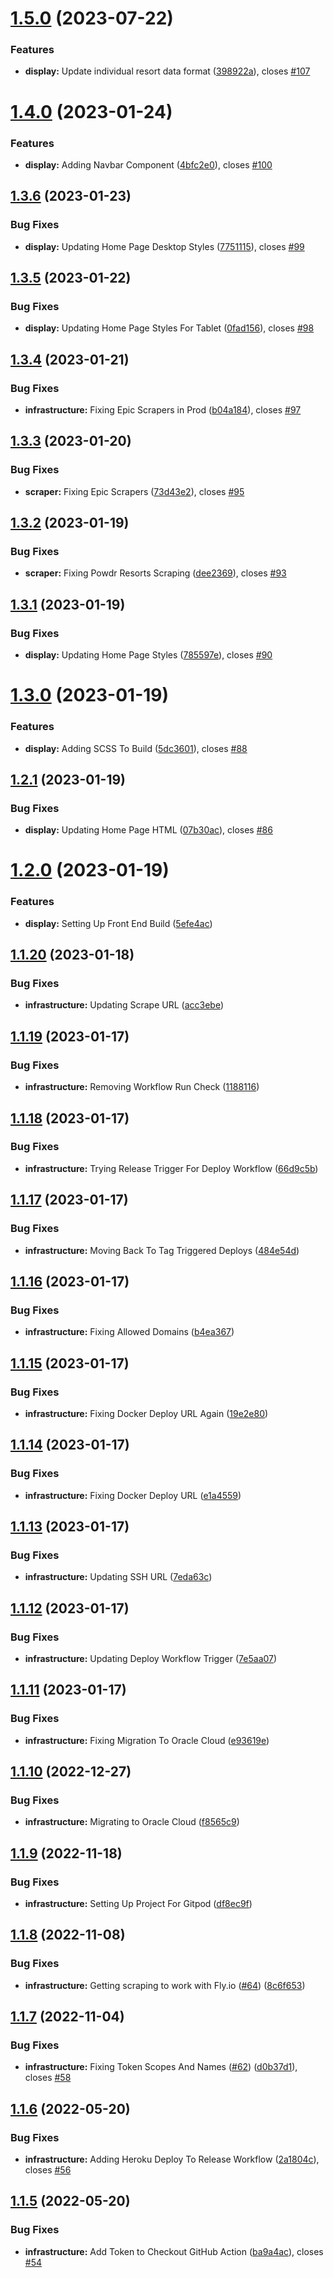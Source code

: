 # [1.5.0](https://github.com/Laughing-Man-Studios/Ski-Resort-Dashboard/compare/v1.4.0...v1.5.0) (2023-07-22)


### Features

* **display:** Update individual resort data format ([398922a](https://github.com/Laughing-Man-Studios/Ski-Resort-Dashboard/commit/398922ab1374f6e492001607ff1d2690db9e32c1)), closes [#107](https://github.com/Laughing-Man-Studios/Ski-Resort-Dashboard/issues/107)

# [1.4.0](https://github.com/Laughing-Man-Studios/Ski-Resort-Dashboard/compare/v1.3.6...v1.4.0) (2023-01-24)


### Features

* **display:** Adding Navbar Component ([4bfc2e0](https://github.com/Laughing-Man-Studios/Ski-Resort-Dashboard/commit/4bfc2e040d6ba4c8706edbddb7cb872182875c2a)), closes [#100](https://github.com/Laughing-Man-Studios/Ski-Resort-Dashboard/issues/100)

## [1.3.6](https://github.com/Laughing-Man-Studios/Ski-Resort-Dashboard/compare/v1.3.5...v1.3.6) (2023-01-23)


### Bug Fixes

* **display:** Updating Home Page Desktop Styles ([7751115](https://github.com/Laughing-Man-Studios/Ski-Resort-Dashboard/commit/775111543bf90fa7628e105f61c001cca8ffda79)), closes [#99](https://github.com/Laughing-Man-Studios/Ski-Resort-Dashboard/issues/99)

## [1.3.5](https://github.com/Laughing-Man-Studios/Ski-Resort-Dashboard/compare/v1.3.4...v1.3.5) (2023-01-22)


### Bug Fixes

* **display:** Updating Home Page Styles For Tablet ([0fad156](https://github.com/Laughing-Man-Studios/Ski-Resort-Dashboard/commit/0fad156c8280ca29ddc4a280a8a0735e1f27d7a0)), closes [#98](https://github.com/Laughing-Man-Studios/Ski-Resort-Dashboard/issues/98)

## [1.3.4](https://github.com/Rogibb111/Ski-Resort-Dashboard/compare/v1.3.3...v1.3.4) (2023-01-21)


### Bug Fixes

* **infrastructure:** Fixing Epic Scrapers in Prod ([b04a184](https://github.com/Rogibb111/Ski-Resort-Dashboard/commit/b04a184a897a6c75bf7d5b45b20c53430976f8b0)), closes [#97](https://github.com/Rogibb111/Ski-Resort-Dashboard/issues/97)

## [1.3.3](https://github.com/Rogibb111/Ski-Resort-Dashboard/compare/v1.3.2...v1.3.3) (2023-01-20)


### Bug Fixes

* **scraper:** Fixing Epic Scrapers ([73d43e2](https://github.com/Rogibb111/Ski-Resort-Dashboard/commit/73d43e24ebbc0b2f38302b577858dcca84ffb80d)), closes [#95](https://github.com/Rogibb111/Ski-Resort-Dashboard/issues/95)

## [1.3.2](https://github.com/Rogibb111/Ski-Resort-Dashboard/compare/v1.3.1...v1.3.2) (2023-01-19)


### Bug Fixes

* **scraper:** Fixing Powdr Resorts Scraping ([dee2369](https://github.com/Rogibb111/Ski-Resort-Dashboard/commit/dee2369ae90f52f06637771830b915127626d1af)), closes [#93](https://github.com/Rogibb111/Ski-Resort-Dashboard/issues/93)

## [1.3.1](https://github.com/Rogibb111/Ski-Resort-Dashboard/compare/v1.3.0...v1.3.1) (2023-01-19)


### Bug Fixes

* **display:** Updating Home Page Styles ([785597e](https://github.com/Rogibb111/Ski-Resort-Dashboard/commit/785597e074f8739cedbce359b9c57b8e9020876f)), closes [#90](https://github.com/Rogibb111/Ski-Resort-Dashboard/issues/90)

# [1.3.0](https://github.com/Rogibb111/Ski-Resort-Dashboard/compare/v1.2.1...v1.3.0) (2023-01-19)


### Features

* **display:** Adding SCSS To Build ([5dc3601](https://github.com/Rogibb111/Ski-Resort-Dashboard/commit/5dc3601b8a2f43b1bf326ddfddb780f10790cb76)), closes [#88](https://github.com/Rogibb111/Ski-Resort-Dashboard/issues/88)

## [1.2.1](https://github.com/Rogibb111/Ski-Resort-Dashboard/compare/v1.2.0...v1.2.1) (2023-01-19)


### Bug Fixes

* **display:** Updating Home Page HTML ([07b30ac](https://github.com/Rogibb111/Ski-Resort-Dashboard/commit/07b30acfdfa6d8fc882e4c5ffd233bd2e8c9b458)), closes [#86](https://github.com/Rogibb111/Ski-Resort-Dashboard/issues/86)

# [1.2.0](https://github.com/Rogibb111/Ski-Resort-Dashboard/compare/v1.1.20...v1.2.0) (2023-01-19)


### Features

* **display:** Setting Up Front End Build ([5efe4ac](https://github.com/Rogibb111/Ski-Resort-Dashboard/commit/5efe4ac7310dcff6d77e7b309327356daed63a1b))

## [1.1.20](https://github.com/Rogibb111/Ski-Resort-Dashboard/compare/v1.1.19...v1.1.20) (2023-01-18)


### Bug Fixes

* **infrastructure:** Updating Scrape URL ([acc3ebe](https://github.com/Rogibb111/Ski-Resort-Dashboard/commit/acc3ebe7f0617b8cbee8724f66c377645a3220bc))

## [1.1.19](https://github.com/Rogibb111/Ski-Resort-Dashboard/compare/v1.1.18...v1.1.19) (2023-01-17)


### Bug Fixes

* **infrastructure:** Removing Workflow Run Check ([1188116](https://github.com/Rogibb111/Ski-Resort-Dashboard/commit/118811621a998b9b7df04a7f376cf234c50672af))

## [1.1.18](https://github.com/Rogibb111/Ski-Resort-Dashboard/compare/v1.1.17...v1.1.18) (2023-01-17)


### Bug Fixes

* **infrastructure:** Trying Release Trigger For Deploy Workflow ([66d9c5b](https://github.com/Rogibb111/Ski-Resort-Dashboard/commit/66d9c5bf59c8d0ddc673393aadb981250a33122e))

## [1.1.17](https://github.com/Rogibb111/Ski-Resort-Dashboard/compare/v1.1.16...v1.1.17) (2023-01-17)


### Bug Fixes

* **infrastructure:** Moving Back To Tag Triggered Deploys ([484e54d](https://github.com/Rogibb111/Ski-Resort-Dashboard/commit/484e54da05708e35f4d0509302a992c227dd0584))

## [1.1.16](https://github.com/Rogibb111/Ski-Resort-Dashboard/compare/v1.1.15...v1.1.16) (2023-01-17)


### Bug Fixes

* **infrastructure:** Fixing Allowed Domains ([b4ea367](https://github.com/Rogibb111/Ski-Resort-Dashboard/commit/b4ea3670d98f4312c7c2b132e4e7b1cb7b3644a5))

## [1.1.15](https://github.com/Rogibb111/Ski-Resort-Dashboard/compare/v1.1.14...v1.1.15) (2023-01-17)


### Bug Fixes

* **infrastructure:** Fixing Docker Deploy URL Again ([19e2e80](https://github.com/Rogibb111/Ski-Resort-Dashboard/commit/19e2e80f8f85157fce30efab3cacac18f6a19f2a))

## [1.1.14](https://github.com/Rogibb111/Ski-Resort-Dashboard/compare/v1.1.13...v1.1.14) (2023-01-17)


### Bug Fixes

* **infrastructure:** Fixing Docker Deploy URL ([e1a4559](https://github.com/Rogibb111/Ski-Resort-Dashboard/commit/e1a45597f7273741161490be9b1ba323b387e257))

## [1.1.13](https://github.com/Rogibb111/Ski-Resort-Dashboard/compare/v1.1.12...v1.1.13) (2023-01-17)


### Bug Fixes

* **infrastructure:** Updating SSH URL ([7eda63c](https://github.com/Rogibb111/Ski-Resort-Dashboard/commit/7eda63c8da1832727d8140b833d2826467f473e9))

## [1.1.12](https://github.com/Rogibb111/Ski-Resort-Dashboard/compare/v1.1.11...v1.1.12) (2023-01-17)


### Bug Fixes

* **infrastructure:** Updating Deploy Workflow Trigger ([7e5aa07](https://github.com/Rogibb111/Ski-Resort-Dashboard/commit/7e5aa077eb30cf53af10ad005da4ba7c181ae5f5))

## [1.1.11](https://github.com/Rogibb111/Ski-Resort-Dashboard/compare/v1.1.10...v1.1.11) (2023-01-17)


### Bug Fixes

* **infrastructure:** Fixing Migration To Oracle Cloud ([e93619e](https://github.com/Rogibb111/Ski-Resort-Dashboard/commit/e93619eda77697c7b9fa16e45fb7828b1047e224))

## [1.1.10](https://github.com/Rogibb111/Ski-Resort-Dashboard/compare/v1.1.9...v1.1.10) (2022-12-27)


### Bug Fixes

* **infrastructure:**  Migrating to Oracle Cloud ([f8565c9](https://github.com/Rogibb111/Ski-Resort-Dashboard/commit/f8565c9c48f9a59a25583f170cf1ee5b3dffa082))

## [1.1.9](https://github.com/Rogibb111/Ski-Resort-Dashboard/compare/v1.1.8...v1.1.9) (2022-11-18)


### Bug Fixes

* **infrastructure:**  Setting Up Project For Gitpod ([df8ec9f](https://github.com/Rogibb111/Ski-Resort-Dashboard/commit/df8ec9fa74886dbf68e33b179f23f92ad1a27cbb))

## [1.1.8](https://github.com/Rogibb111/Ski-Resort-Dashboard/compare/v1.1.7...v1.1.8) (2022-11-08)


### Bug Fixes

* **infrastructure:** Getting scraping to work with Fly.io ([#64](https://github.com/Rogibb111/Ski-Resort-Dashboard/issues/64)) ([8c6f653](https://github.com/Rogibb111/Ski-Resort-Dashboard/commit/8c6f6532a547dc0f53ac5d5846aad43acfb4799b))

## [1.1.7](https://github.com/Rogibb111/Ski-Resort-Dashboard/compare/v1.1.6...v1.1.7) (2022-11-04)


### Bug Fixes

* **infrastructure:** Fixing Token Scopes And Names ([#62](https://github.com/Rogibb111/Ski-Resort-Dashboard/issues/62)) ([d0b37d1](https://github.com/Rogibb111/Ski-Resort-Dashboard/commit/d0b37d181f83f1ece3226b4467edf49d273ac736)), closes [#58](https://github.com/Rogibb111/Ski-Resort-Dashboard/issues/58)

## [1.1.6](https://github.com/Rogibb111/Ski-Resort-Dashboard/compare/v1.1.5...v1.1.6) (2022-05-20)


### Bug Fixes

* **infrastructure:** Adding Heroku Deploy To Release Workflow  ([2a1804c](https://github.com/Rogibb111/Ski-Resort-Dashboard/commit/2a1804c5edbc4537166f53b37fbad3c74a234931)), closes [#56](https://github.com/Rogibb111/Ski-Resort-Dashboard/issues/56)

## [1.1.5](https://github.com/Rogibb111/Ski-Resort-Dashboard/compare/v1.1.4...v1.1.5) (2022-05-20)


### Bug Fixes

* **infrastructure:** Add Token to Checkout GitHub Action  ([ba9a4ac](https://github.com/Rogibb111/Ski-Resort-Dashboard/commit/ba9a4acae79526a26d1ab2a1b265820909365846)), closes [#54](https://github.com/Rogibb111/Ski-Resort-Dashboard/issues/54)
